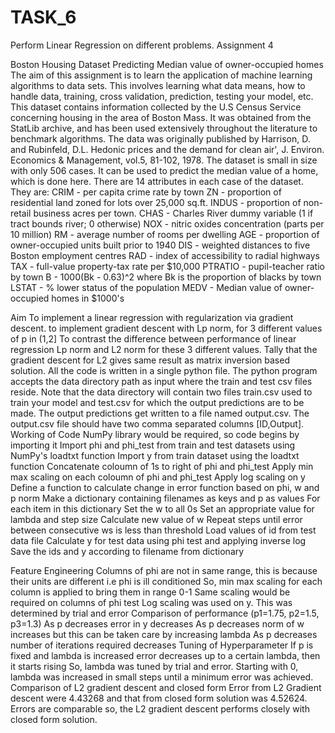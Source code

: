 # TASK_6
Perform Linear Regression on different problems.
Assignment 4


Boston Housing Dataset
Predicting Median value of owner-occupied homes
The aim of this assignment is to learn the application of machine learning algorithms to data sets. This involves learning what data means, how to handle data, training, cross validation, prediction, testing your model, etc.
This dataset contains information collected by the U.S Census Service concerning housing in the area of Boston Mass. It was obtained from the StatLib archive, and has been used extensively throughout the literature to benchmark algorithms. The data was originally published by Harrison, D. and Rubinfeld, D.L. Hedonic prices and the demand for clean air', J. Environ. Economics & Management, vol.5, 81-102, 1978.
The dataset is small in size with only 506 cases. It can be used to predict the median value of a home, which is done here. There are 14 attributes in each case of the dataset. They are:
CRIM - per capita crime rate by town
ZN - proportion of residential land zoned for lots over 25,000 sq.ft.
INDUS - proportion of non-retail business acres per town.
CHAS - Charles River dummy variable (1 if tract bounds river; 0 otherwise)
NOX - nitric oxides concentration (parts per 10 million)
RM - average number of rooms per dwelling
AGE - proportion of owner-occupied units built prior to 1940
DIS - weighted distances to five Boston employment centres
RAD - index of accessibility to radial highways
TAX - full-value property-tax rate per $10,000
PTRATIO - pupil-teacher ratio by town
B - 1000(Bk - 0.63)^2 where Bk is the proportion of blacks by town
LSTAT - % lower status of the population
MEDV - Median value of owner-occupied homes in $1000's


Aim
To implement a linear regression with regularization via gradient descent.
to implement gradient descent with Lp norm, for 3 different values of p in (1,2]
To contrast the difference between performance of linear regression Lp norm and L2 norm for these 3 different values.
Tally that the gradient descent for L2 gives same result as matrix inversion based solution.
All the code is written in a single python file. The python program accepts the data directory path as input where the train and test csv files reside. Note that the data directory will contain two files train.csv used to train your model and test.csv for which the output predictions are to be made. The output predictions get written to a file named output.csv. The output.csv file should have two comma separated columns [ID,Output].
Working of Code
NumPy library would be required, so code begins by importing it
Import phi and phi_test from train and test datasets using NumPy's loadtxt function
Import y from train dataset using the loadtxt function
Concatenate coloumn of 1s to right of phi and phi_test
Apply min max scaling on each coloumn of phi and phi_test
Apply log scaling on y
Define a function to calculate change in error function based on phi, w and p norm
Make a dictionary containing filenames as keys and p as values
For each item in this dictionary
Set the w to all 0s
Set an appropriate value for lambda and step size
Calculate new value of w
Repeat steps until error between consecutive ws is less than threshold
Load values of id from test data file
Calculate y for test data using phi test and applying inverse log
Save the ids and y according to filename from dictionary


Feature Engineering
Columns of phi are not in same range, this is because their units are different i.e phi is ill conditioned
So, min max scaling for each column is applied to bring them in range 0-1
Same scaling would be required on columns of phi test
Log scaling was used on y. This was determined by trial and error
Comparison of performance
(p1=1.75, p2=1.5, p3=1.3)
As p decreases error in y decreases
As p decreases norm of w increases but this can be taken care by increasing lambda
As p decreases number of iterations required decreases
Tuning of Hyperparameter
If p is fixed and lambda is increased error decreases up to a certain lambda, then it starts rising
So, lambda was tuned by trial and error.
Starting with 0, lambda was increased in small steps until a minimum error was achieved.
Comparison of L2 gradient descent and closed form
Error from L2 Gradient descent were 4.43268 and that from closed form solution was 4.52624.
Errors are comparable so, the L2 gradient descent performs closely with closed form solution.

